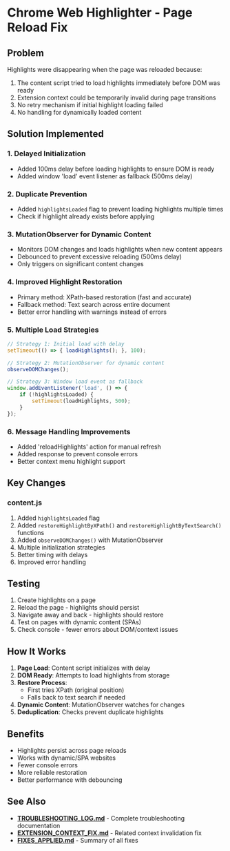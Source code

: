 # Chrome Web Highlighter - Page Reload Fix

## Problem
Highlights were disappearing when the page was reloaded because:
1. The content script tried to load highlights immediately before DOM was ready
2. Extension context could be temporarily invalid during page transitions
3. No retry mechanism if initial highlight loading failed
4. No handling for dynamically loaded content

## Solution Implemented

### 1. **Delayed Initialization**
- Added 100ms delay before loading highlights to ensure DOM is ready
- Added window 'load' event listener as fallback (500ms delay)

### 2. **Duplicate Prevention**
- Added `highlightsLoaded` flag to prevent loading highlights multiple times
- Check if highlight already exists before applying

### 3. **MutationObserver for Dynamic Content**
- Monitors DOM changes and loads highlights when new content appears
- Debounced to prevent excessive reloading (500ms delay)
- Only triggers on significant content changes

### 4. **Improved Highlight Restoration**
- Primary method: XPath-based restoration (fast and accurate)
- Fallback method: Text search across entire document
- Better error handling with warnings instead of errors

### 5. **Multiple Load Strategies**
```javascript
// Strategy 1: Initial load with delay
setTimeout(() => { loadHighlights(); }, 100);

// Strategy 2: MutationObserver for dynamic content
observeDOMChanges();

// Strategy 3: Window load event as fallback
window.addEventListener('load', () => {
    if (!highlightsLoaded) {
        setTimeout(loadHighlights, 500);
    }
});
```

### 6. **Message Handling Improvements**
- Added 'reloadHighlights' action for manual refresh
- Added response to prevent console errors
- Better context menu highlight support

## Key Changes

### content.js
1. Added `highlightsLoaded` flag
2. Added `restoreHighlightByXPath()` and `restoreHighlightByTextSearch()` functions
3. Added `observeDOMChanges()` with MutationObserver
4. Multiple initialization strategies
5. Better timing with delays
6. Improved error handling

## Testing

1. Create highlights on a page
2. Reload the page - highlights should persist
3. Navigate away and back - highlights should restore
4. Test on pages with dynamic content (SPAs)
5. Check console - fewer errors about DOM/context issues

## How It Works

1. **Page Load**: Content script initializes with delay
2. **DOM Ready**: Attempts to load highlights from storage
3. **Restore Process**: 
   - First tries XPath (original position)
   - Falls back to text search if needed
4. **Dynamic Content**: MutationObserver watches for changes
5. **Deduplication**: Checks prevent duplicate highlights

## Benefits

- Highlights persist across page reloads
- Works with dynamic/SPA websites
- Fewer console errors
- More reliable restoration
- Better performance with debouncing

## See Also
- **[TROUBLESHOOTING_LOG.md](TROUBLESHOOTING_LOG.md)** - Complete troubleshooting documentation
- **[EXTENSION_CONTEXT_FIX.md](EXTENSION_CONTEXT_FIX.md)** - Related context invalidation fix
- **[FIXES_APPLIED.md](FIXES_APPLIED.md)** - Summary of all fixes